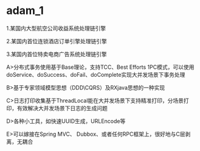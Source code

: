 # adam_1

1.某国内大型航空公司收益系统处理链引擎

2.某国内首位连锁酒店订单引擎处理链引擎

3.某国内首位特卖电商广告系统处理链引擎

A>分布式事务使用基于Base理论，支持TCC、Best Efforts 1PC模式，可以使用doService、doSuccess、doFail、doComplete实现大并发场景下事务处理

B>基于专家领域模型思想（DDD\CQRS）及RXjava思想的一种实现

C>日志打印收集基于ThreadLocal能在大并发场景下支持精准打印，分场景打印，有效解决大并发场景下日志的生成问题

D>各种小工具，如快速UUID生成，URLEncode等

E>可以嫁接在Spring MVC、 Dubbox、或者任何RPC框架上，很好地与C层剥离，无耦合
